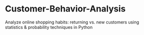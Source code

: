 # Customer-Behavior-Analysis
Analyze online shopping habits: returning vs. new customers using statistics &amp; probability techniques in Python
